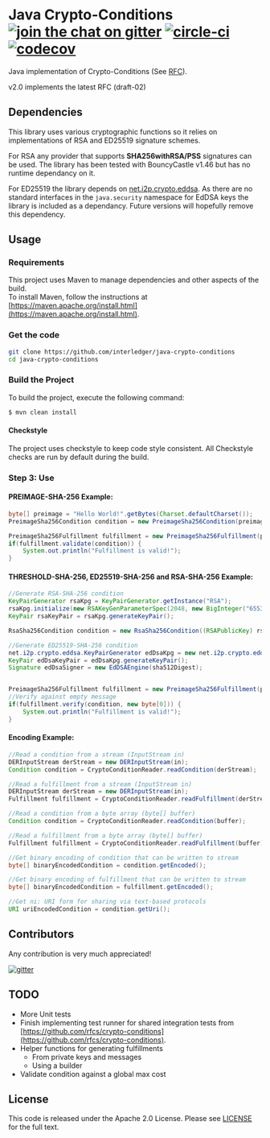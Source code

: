 # Java Crypto-Conditions [![join the chat on gitter][gitter-image]][gitter-url] [![circle-ci][circle-image]][circle-url] [![codecov][codecov-image]][codecov-url]

[gitter-image]: https://badges.gitter.im/interledger/java-crypto-conditions.svg
[gitter-url]: https://gitter.im/interledger/java-crypto-conditions
[circle-image]: https://circleci.com/gh/interledger/java-crypto-conditions.svg?style=shield
[circle-url]: https://circleci.com/gh/interledger/java-crypto-conditions
[codecov-image]: https://codecov.io/gh/interledger/java-crypto-conditions/branch/master/graph/badge.svg
[codecov-url]: https://codecov.io/gh/interledger/java-crypto-conditions


Java implementation of Crypto-Conditions (See [RFC](https://datatracker.ietf.org/doc/draft-thomas-crypto-conditions/)).

v2.0 implements the latest RFC (draft-02)

## Dependencies

This library uses various cryptographic functions so it relies on implementations of RSA and ED25519 signature schemes.

For RSA any provider that supports **SHA256withRSA/PSS** signatures can be used. The library has been tested with BouncyCastle v1.46 but has no runtime dependancy on it.

For ED25519 the library depends on [net.i2p.crypto.eddsa](https://github.com/str4d/ed25519-java). As there are no standard interfaces in the `java.security` namespace for EdDSA keys the library is included as a dependancy. Future versions will hopefully remove this dependency.

 
## Usage

### Requirements
This project uses Maven to manage dependencies and other aspects of the build.  
To install Maven, follow the instructions at [https://maven.apache.org/install.html](https://maven.apache.org/install.html).

### Get the code

``` sh
git clone https://github.com/interledger/java-crypto-conditions
cd java-crypto-conditions
```

### Build the Project
To build the project, execute the following command:

```bash
$ mvn clean install
```

#### Checkstyle
The project uses checkstyle to keep code style consistent. All Checkstyle checks are run by default during the build.

### Step 3: Use

#### PREIMAGE-SHA-256 Example:
~~~java
byte[] preimage = "Hello World!".getBytes(Charset.defaultCharset());
PreimageSha256Condition condition = new PreimageSha256Condition(preimage);

PreimageSha256Fulfillment fulfillment = new PreimageSha256Fulfillment(preimage);
if(fulfillment.validate(condition)) {
    System.out.println("Fulfillment is valid!");
}
~~~

#### THRESHOLD-SHA-256, ED25519-SHA-256 and RSA-SHA-256 Example:
~~~java
//Generate RSA-SHA-256 condition
KeyPairGenerator rsaKpg = KeyPairGenerator.getInstance("RSA");
rsaKpg.initialize(new RSAKeyGenParameterSpec(2048, new BigInteger("65537")));
KeyPair rsaKeyPair = rsaKpg.generateKeyPair();

RsaSha256Condition condition = new RsaSha256Condition((RSAPublicKey) rsaKeyPair.getPublic());

//Generate ED25519-SHA-256 condition
net.i2p.crypto.eddsa.KeyPairGenerator edDsaKpg = new net.i2p.crypto.eddsa.KeyPairGenerator();
KeyPair edDsaKeyPair = edDsaKpg.generateKeyPair();
Signature edDsaSigner = new EdDSAEngine(sha512Digest);


PreimageSha256Fulfillment fulfillment = new PreimageSha256Fulfillment(preimage);
//Verify against empty message
if(fulfillment.verify(condition, new byte[0])) {
    System.out.println("Fulfillment is valid!");
}
~~~


#### Encoding Example:
~~~java
//Read a condition from a stream (InputStream in)
DERInputStream derStream = new DERInputStream(in);
Condition condition = CryptoConditionReader.readCondition(derStream);

//Read a fulfillment from a stream (InputStream in)
DERInputStream derStream = new DERInputStream(in);
Fulfillment fulfillment = CryptoConditionReader.readFulfillment(derStream);

//Read a condition from a byte array (byte[] buffer)
Condition condition = CryptoConditionReader.readCondition(buffer);

//Read a fulfillment from a byte array (byte[] buffer)
Fulfillment fulfillment = CryptoConditionReader.readFulfillment(buffer);

//Get binary encoding of condition that can be written to stream
byte[] binaryEncodedCondition = condition.getEncoded();

//Get binary encoding of fulfillment that can be written to stream
byte[] binaryEncodedCondition = fulfillment.getEncoded();

//Get ni: URI form for sharing via text-based protocols
URI uriEncodedCondition = condition.getUri();

~~~

## Contributors

Any contribution is very much appreciated! 

[![gitter][gitter-image]][gitter-url]

## TODO

  - More Unit tests
  - Finish implementing test runner for shared integration tests from [https://github.com/rfcs/crypto-conditions](https://github.com/rfcs/crypto-conditions).
  - Helper functions for generating fulfillments
  	- From private keys and messages
  	- Using a builder
  - Validate condition against a global max cost

## License

This code is released under the Apache 2.0 License. Please see [LICENSE](LICENSE) for the full text.
